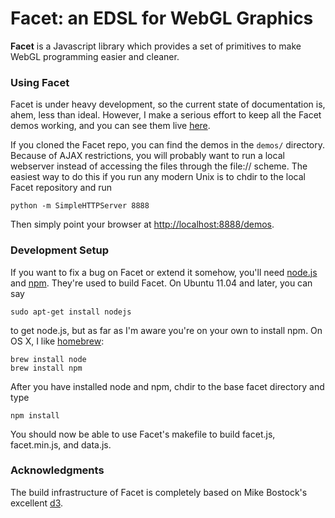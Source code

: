 # Facet: an EDSL for WebGL Graphics

**Facet** is a Javascript library which provides a set of primitives
to make WebGL programming easier and cleaner.

### Using Facet

Facet is under heavy development, so the current state of 
documentation is, ahem, less than ideal. However, I make a serious
effort to keep all the Facet demos working, and you can see them live
[here](http://cscheid.github.com/facet/demos).

If you cloned the Facet repo, you can find the demos in the `demos/`
directory. Because of AJAX restrictions, you will probably want to run
a local webserver instead of accessing the files through the file://
scheme. The easiest way to do this if you run any modern Unix is to
chdir to the local Facet repository and run

    python -m SimpleHTTPServer 8888

Then simply point your browser at <http://localhost:8888/demos>.

### Development Setup

If you want to fix a bug on Facet or extend it somehow, you'll need
[node.js](http://nodejs.org) and [npm](http://npmjs.org). They're used
to build Facet. On Ubuntu 11.04 and later, you can say

    sudo apt-get install nodejs

to get node.js, but as far as I'm aware you're on your own to install
npm. On OS X, I like [homebrew](http://mxcl.github.com/homebrew):

    brew install node
    brew install npm

After you have installed node and npm, chdir to the base facet directory and type

    npm install

You should now be able to use Facet's makefile to build facet.js,
facet.min.js, and data.js.

### Acknowledgments

The build infrastructure of Facet is completely based on Mike
Bostock's excellent [d3](http://github.com/mbostock/d3).
